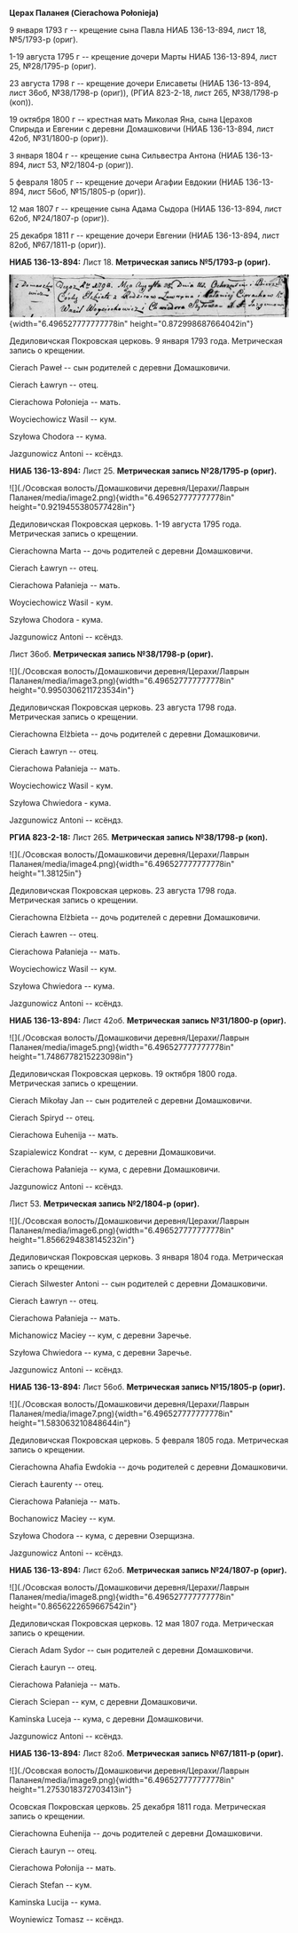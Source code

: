 **Церах Паланея (Cierachowa Połonieja)**

9 января 1793 г -- крещение сына Павла НИАБ 136-13-894, лист 18,
№5/1793-р (ориг).

1-19 августа 1795 г -- крещение дочери Марты НИАБ 136-13-894, лист 25,
№28/1795-р (ориг).

23 августа 1798 г -- крещение дочери Елисаветы (НИАБ 136-13-894, лист
36об, №38/1798-р (ориг)), (РГИА 823-2-18, лист 265, №38/1798-р (коп)).

19 октября 1800 г -- крестная мать Миколая Яна, сына Церахов Спирыда и
Евгении с деревни Домашковичи (НИАБ 136-13-894, лист 42об, №31/1800-р
(ориг)).

3 января 1804 г -- крещение сына Сильвестра Антона (НИАБ 136-13-894,
лист 53, №2/1804-р (ориг)).

5 февраля 1805 г -- крещение дочери Агафии Евдокии (НИАБ 136-13-894,
лист 56об, №15/1805-р (ориг)).

12 мая 1807 г -- крещение сына Адама Сыдора (НИАБ 136-13-894, лист 62об,
№24/1807-р (ориг)).

25 декабря 1811 г -- крещение дочери Евгении (НИАБ 136-13-894, лист
82об, №67/1811-р (ориг)).

**НИАБ 136-13-894:** Лист 18. **Метрическая запись №5/1793-р (ориг).**

![](./media/d37bdcf1d3203c37731a6e0b2acc5022e117f378.png){width="6.496527777777778in"
height="0.872998687664042in"}

Дедиловичская Покровская церковь. 9 января 1793 года. Метрическая запись
о крещении.

Cierach Paweł -- сын родителей с деревни Домашковичи.

Cierach Ławryn -- отец.

Cierachowa Połonieja -- мать.

Woyciechowicz Wasil -- кум.

Szyłowa Chodora -- кума.

Jazgunowicz Antoni -- ксёндз.

**НИАБ 136-13-894:** Лист 25. **Метрическая запись №28/1795-р (ориг).**

![](./Осовская волость/Домашковичи деревня/Церахи/Лаврын Паланея/media/image2.png){width="6.496527777777778in"
height="0.9219455380577428in"}

Дедиловичская Покровская церковь. 1-19 августа 1795 года. Метрическая
запись о крещении.

Cierachowna Marta -- дочь родителей с деревни Домашковичи.

Cierach Ławryn -- отец.

Cierachowa Pałanieja -- мать.

Woyciechowicz Wasil - кум.

Szyłowa Chodora - кума.

Jazgunowicz Antoni -- ксёндз.

Лист 36об. **Метрическая запись №38/1798-р (ориг).**

![](./Осовская волость/Домашковичи деревня/Церахи/Лаврын Паланея/media/image3.png){width="6.496527777777778in"
height="0.9950306211723534in"}

Дедиловичская Покровская церковь. 23 августа 1798 года. Метрическая
запись о крещении.

Cierachowna Elżbieta -- дочь родителей с деревни Домашковичи.

Cierach Ławryn -- отец.

Cierachowa Pałanieja -- мать.

Woyciechowicz Wasil - кум.

Szyłowa Chwiedora - кума.

Jazgunowicz Antoni -- ксёндз.

**РГИА 823-2-18:** Лист 265. **Метрическая запись №38/1798-р (коп).**

![](./Осовская волость/Домашковичи деревня/Церахи/Лаврын Паланея/media/image4.png){width="6.496527777777778in"
height="1.38125in"}

Дедиловичская Покровская церковь. 23 августа 1798 года. Метрическая
запись о крещении.

Cierachowna Elżbieta -- дочь родителей с деревни Домашковичи.

Cierach Ławren -- отец.

Cierachowa Pałanieja -- мать.

Woyciechowicz Wasil -- кум.

Szyłowa Chwiedora -- кума.

Jazgunowicz Antoni -- ксёндз.

**НИАБ 136-13-894:** Лист 42об. **Метрическая запись №31/1800-р
(ориг).**

![](./Осовская волость/Домашковичи деревня/Церахи/Лаврын Паланея/media/image5.png){width="6.496527777777778in"
height="1.7486778215223098in"}

Дедиловичская Покровская церковь. 19 октября 1800 года. Метрическая
запись о крещении.

Cierach Mikołay Jan -- сын родителей с деревни Домашковичи.

Cierach Spiryd -- отец.

Cierachowa Euhenija -- мать.

Szapialewicz Kondrat -- кум, с деревни Домашковичи.

Cierachowa Pałanieja -- кума, с деревни Домашковичи.

Jazgunowicz Antoni -- ксёндз.

Лист 53. **Метрическая запись №2/1804-р (ориг).**

![](./Осовская волость/Домашковичи деревня/Церахи/Лаврын Паланея/media/image6.png){width="6.496527777777778in"
height="1.8566294838145232in"}

Дедиловичская Покровская церковь. 3 января 1804 года. Метрическая запись
о крещении.

Cierach Silwester Antoni -- сын родителей с деревни Домашковичи.

Cierach Ławryn -- отец.

Cierachowa Pałanieja -- мать.

Michanowicz Maciey -- кум, с деревни Заречье.

Szyłowa Chwiedora -- кума, с деревни Заречье.

Jazgunowicz Antoni -- ксёндз.

**НИАБ 136-13-894:** Лист 56об. **Метрическая запись №15/1805-р
(ориг).**

![](./Осовская волость/Домашковичи деревня/Церахи/Лаврын Паланея/media/image7.png){width="6.496527777777778in"
height="1.583063210848644in"}

Дедиловичская Покровская церковь. 5 февраля 1805 года. Метрическая
запись о крещении.

Cierachowna Ahafia Ewdokia -- дочь родителей с деревни Домашковичи.

Cierach Łaurenty -- отец.

Cierachowa Pałanieja -- мать.

Bochanowicz Maciey -- кум.

Szyłowa Chodora -- кума, с деревни Озерщизна.

Jazgunowicz Antoni -- ксёндз.

**НИАБ 136-13-894:** Лист 62об. **Метрическая запись №24/1807-р
(ориг).**

![](./Осовская волость/Домашковичи деревня/Церахи/Лаврын Паланея/media/image8.png){width="6.496527777777778in"
height="0.8656222659667542in"}

Дедиловичская Покровская церковь. 12 мая 1807 года. Метрическая запись о
крещении.

Cierach Adam Sydor -- сын родителей с деревни Домашковичи.

Cierach Łauryn -- отец.

Cierachowa Pałanieja -- мать.

Cierach Sciepan -- кум, с деревни Домашковичи.

Kaminska Luceja -- кума, с деревни Домашковичи.

Jazgunowicz Antoni -- ксёндз.

**НИАБ 136-13-894:** Лист 82об. **Метрическая запись №67/1811-р
(ориг).**

![](./Осовская волость/Домашковичи деревня/Церахи/Лаврын Паланея/media/image9.png){width="6.496527777777778in"
height="1.2753018372703413in"}

Осовская Покровская церковь. 25 декабря 1811 года. Метрическая запись о
крещении.

Cierachowna Euhenija -- дочь родителей с деревни Домашковичи.

Cierach Łauryn -- отец.

Cierachowa Połonija -- мать.

Cierach Stefan -- кум.

Kaminska Lucija -- кума.

Woyniewicz Tomasz -- ксёндз.
